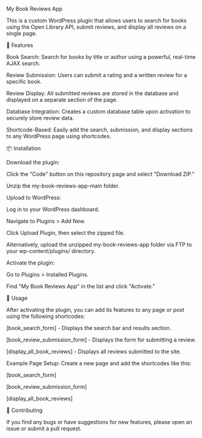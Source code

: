 My Book Reviews App

This is a custom WordPress plugin that allows users to search for books using the Open Library API, submit reviews, and display all reviews on a single page.

🚀 Features

Book Search: Search for books by title or author using a powerful, real-time AJAX search.

Review Submission: Users can submit a rating and a written review for a specific book.

Review Display: All submitted reviews are stored in the database and displayed on a separate section of the page.

Database Integration: Creates a custom database table upon activation to securely store review data.

Shortcode-Based: Easily add the search, submission, and display sections to any WordPress page using shortcodes.

📦 Installation

Download the plugin:

Click the "Code" button on this repository page and select "Download ZIP."

Unzip the my-book-reviews-app-main folder.

Upload to WordPress:

Log in to your WordPress dashboard.

Navigate to Plugins > Add New.

Click Upload Plugin, then select the zipped file.

Alternatively, upload the unzipped my-book-reviews-app folder via FTP to your wp-content/plugins/ directory.

Activate the plugin:

Go to Plugins > Installed Plugins.

Find "My Book Reviews App" in the list and click "Activate."

📝 Usage

After activating the plugin, you can add its features to any page or post using the following shortcodes:

[book_search_form] - Displays the search bar and results section.

[book_review_submission_form] - Displays the form for submitting a review.

[display_all_book_reviews] - Displays all reviews submitted to the site.

Example Page Setup:
Create a new page and add the shortcodes like this:

[book_search_form]

[book_review_submission_form]

[display_all_book_reviews]


🤝 Contributing

If you find any bugs or have suggestions for new features, please open an issue or submit a pull request.
